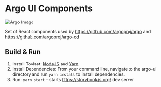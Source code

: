 # Argo UI Components

![Argo Image](https://github.com/argoproj/argo/blob/master/argo.png?raw=true)

Set of React components used by https://github.com/argoproj/argo and https://github.com/argoproj/argo-cd

## Build & Run

1. Install Toolset: [NodeJS](https://nodejs.org/en/download/) and [Yarn](https://yarnpkg.com)
2. Install Dependencies: From your command line, navigate to the argo-ui directory and run `yarn install` to install dependencies.
3. Run: `yarn start` - starts https://storybook.js.org/ dev server
